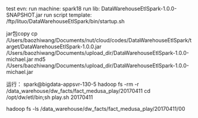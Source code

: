
test evn:
run machine:                 spark18
run lib:                     DataWarehouseEtlSpark-1.0.0-SNAPSHOT.jar
run script template:         /ftp/lituo/DataWarehouseEtlSpark/bin/startup.sh






jar包copy
cp /Users/baozhiwang/Documents/nut/cloud/codes/DataWarehouseEtlSpark/target/DataWarehouseEtlSpark-1.0.0.jar /Users/baozhiwang/Documents/upload_dir/DataWarehouseEtlSpark-1.0.0-michael.jar
md5 /Users/baozhiwang/Documents/upload_dir/DataWarehouseEtlSpark-1.0.0-michael.jar

运行：
spark@bigdata-appsvr-130-5
hadoop fs -rm -r /data_warehouse/dw_facts/fact_medusa_play/20170411
cd /opt/dw/etl/bin;sh play.sh 20170411

hadoop fs -ls /data_warehouse/dw_facts/fact_medusa_play/20170411/00

